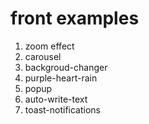 # front examples

1. zoom effect
2. carousel
3. backgroud-changer
4. purple-heart-rain
5. popup
6. auto-write-text
7. toast-notifications
